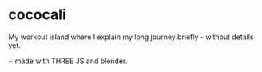 # cococali

My workout island where I explain my long journey briefly - without details yet.



~ made with THREE JS and blender.

